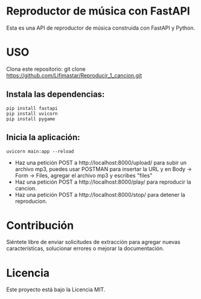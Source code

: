 # Reproductor de música con FastAPI
Esta es una API de reproductor de música construida con FastAPI y Python.

# USO
Clona este repositorio:
git clone https://github.com/Lifimastar/Reproducir_1_cancion.git

## Instala las dependencias:
```
pip install fastapi
pip install uvicorn
pip install pygame
```
## Inicia la aplicación:
```
uvicorn main:app --reload
```
* Haz una petición POST a http://localhost:8000/upload/ para subir un archivo mp3, puedes usar POSTMAN para insertar la URL y en Body -> Form -> Files, agregar el archivo mp3 y escribes "files"
* Haz una petición POST a http://localhost:8000/play/ para reproducir la cancion.
* Haz una petición POST a http://localhost:8000/stop/ para detener la reproducion.

# Contribución
Siéntete libre de enviar solicitudes de extracción para agregar nuevas características, solucionar errores o mejorar la documentación.

# Licencia
Este proyecto está bajo la Licencia MIT.
